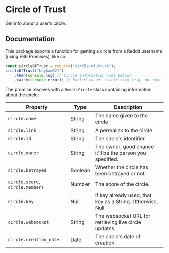 # Circle of Trust

Get info about a user's circle.

## Documentation

This package exports a function for getting a circle from a Reddit username (using ES6 Promises), like so:

```javascript
const circleOfTrust = require("circle-of-trust");
circleOfTrust("haykam821")
    .then(console.log) // Circle information (see below)
    .catch(console.error); // Failed to get circle info (e.g. no such user or circle)
```

The promise resolves with a `RedditCircle` class containing information about the circle:

Property | Type | Description
--- | --- | ---
`circle.name` | String | The name given to the circle
`circle.link` | String | A permalink to the circle
`circle.id` | String | The circle's identifier
`circle.owner` | String | The owner, good chance it'll be the person you specified.
`circle.betrayed` | Boolean | Whether the circle has been betrayed or not.
`circle.score`, `circle.members` | Number | The score of the circle.
`circle.key` | Null | If key already used, that key as a String. Otherwise, Null.
`circle.websocket` | String | The websocket URL for retrieving live circle updates.
`circle.creation_date` | Date | The circle's date of creation.